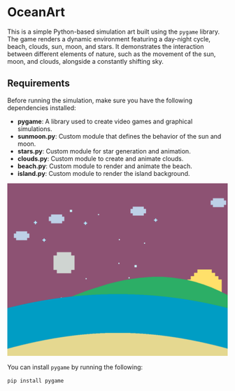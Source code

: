 # OceanArt

This is a simple Python-based simulation art built using the `pygame` library. The game renders a dynamic environment featuring a day-night cycle, beach, clouds, sun, moon, and stars. It demonstrates the interaction between different elements of nature, such as the movement of the sun, moon, and clouds, alongside a constantly shifting sky.

## Requirements

Before running the simulation, make sure you have the following dependencies installed:

- **pygame**: A library used to create video games and graphical simulations.
- **sunmoon.py**: Custom module that defines the behavior of the sun and moon.
- **stars.py**: Custom module for star generation and animation.
- **clouds.py**: Custom module to create and animate clouds.
- **beach.py**: Custom module to render and animate the beach.
- **island.py**: Custom module to render the island background.

![Snapshot](/snapshot.png)

You can install `pygame` by running the following:

```bash
pip install pygame
